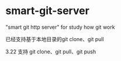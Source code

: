 # smart-git-server
"smart git http server"  for study how git work

已经支持基于本地目录的git clone、git pull

3.22 支持 git clone、git pull、git push
